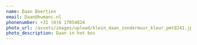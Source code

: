 ```yaml
---
name: Daan Boertien
email: Daan@humanc.nl
phonenumber: +31 (0)6 17054824
photo_url: /assets/images/upload/klein_daan_zondermuur_kleur_pmt8241.jpg
photo_description: Daan in het bos
---
```

